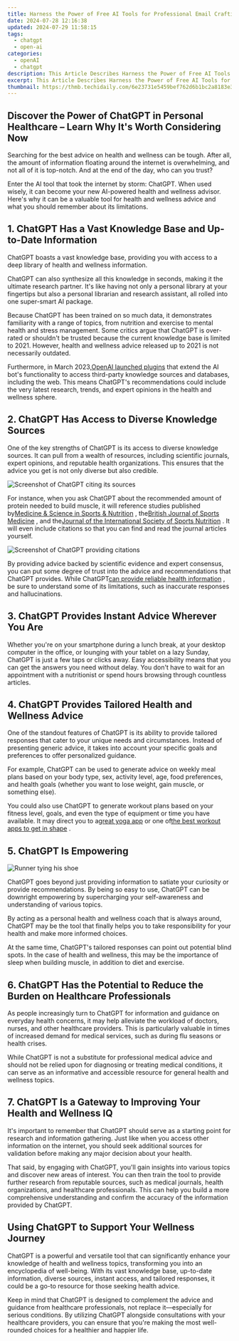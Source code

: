 ```yaml
---
title: Harness the Power of Free AI Tools for Professional Email Crafting with ChatGPT & Inbox Overviews
date: 2024-07-28 12:16:38
updated: 2024-07-29 11:58:15
tags:
  - chatgpt
  - open-ai
categories:
  - openAI
  - chatgpt
description: This Article Describes Harness the Power of Free AI Tools for Professional Email Crafting with ChatGPT & Inbox Overviews
excerpt: This Article Describes Harness the Power of Free AI Tools for Professional Email Crafting with ChatGPT & Inbox Overviews
thumbnail: https://thmb.techidaily.com/6e23731e5459bef762d6b1bc2a8183e3bf6b31c4a9b6b999e3d277b3627f742d.jpg
---
```


## Discover the Power of ChatGPT in Personal Healthcare – Learn Why It's Worth Considering Now

 Searching for the best advice on health and wellness can be tough. After all, the amount of information floating around the internet is overwhelming, and not all of it is top-notch. And at the end of the day, who can you trust?

 Enter the AI tool that took the internet by storm: ChatGPT. When used wisely, it can become your new AI-powered health and wellness advisor. Here's why it can be a valuable tool for health and wellness advice and what you should remember about its limitations.

## 1\. ChatGPT Has a Vast Knowledge Base and Up-to-Date Information

 ChatGPT boasts a vast knowledge base, providing you with access to a deep library of health and wellness information.

 ChatGPT can also synthesize all this knowledge in seconds, making it the ultimate research partner. It's like having not only a personal library at your fingertips but also a personal librarian and research assistant, all rolled into one super-smart AI package.

 Because ChatGPT has been trained on so much data, it demonstrates familiarity with a range of topics, from nutrition and exercise to mental health and stress management. Some critics argue that ChatGPT is over-rated or shouldn't be trusted because the current knowledge base is limited to 2021\. However, health and wellness advice released up to 2021 is not necessarily outdated.

 Furthermore, in March 2023,[OpenAI launched plugins](https://openai.com/blog/chatgpt-plugins) that extend the AI bot's functionality to access third-party knowledge sources and databases, including the web. This means ChatGPT's recommendations could include the very latest research, trends, and expert opinions in the health and wellness sphere.

## 2\. ChatGPT Has Access to Diverse Knowledge Sources

 One of the key strengths of ChatGPT is its access to diverse knowledge sources. It can pull from a wealth of resources, including scientific journals, expert opinions, and reputable health organizations. This ensures that the advice you get is not only diverse but also credible.

![Screenshot of ChatGPT citing its sources](https://static1.makeuseofimages.com/wordpress/wp-content/uploads/2023/05/screenshot-2023-05-01-at-11-27-46-am.jpg)

 For instance, when you ask ChatGPT about the recommended amount of protein needed to build muscle, it will reference studies published by[Medicine & Science in Sports & Nutrition](https://pubmed.ncbi.nlm.nih.gov/19225360/) , the[British Journal of Sports Medicine](https://pubmed.ncbi.nlm.nih.gov/28698222/) , and the[Journal of the International Society of Sports Nutrition](https://jissn.biomedcentral.com/articles/10.1186/s12970-018-0215-1) . It will even include citations so that you can find and read the journal articles yourself.

![Screenshot of ChatGPT providing citations](https://static1.makeuseofimages.com/wordpress/wp-content/uploads/2023/05/screenshot-2023-05-01-at-11-39-32-am.jpg)

 By providing advice backed by scientific evidence and expert consensus, you can put some degree of trust into the advice and recommendations that ChatGPT provides. While ChatGPT[can provide reliable health information](https://www.makeuseof.com/can-chatgpt-provide-reliable-health-information/) , be sure to understand some of its limitations, such as inaccurate responses and hallucinations.

## 3\. ChatGPT Provides Instant Advice Wherever You Are

 Whether you're on your smartphone during a lunch break, at your desktop computer in the office, or lounging with your tablet on a lazy Sunday, ChatGPT is just a few taps or clicks away. Easy accessibility means that you can get the answers you need without delay. You don't have to wait for an appointment with a nutritionist or spend hours browsing through countless articles.

## 4\. ChatGPT Provides Tailored Health and Wellness Advice

 One of the standout features of ChatGPT is its ability to provide tailored responses that cater to your unique needs and circumstances. Instead of presenting generic advice, it takes into account your specific goals and preferences to offer personalized guidance.

 For example, ChatGPT can be used to generate advice on weekly meal plans based on your body type, sex, activity level, age, food preferences, and health goals (whether you want to lose weight, gain muscle, or something else).

 You could also use ChatGPT to generate workout plans based on your fitness level, goals, and even the type of equipment or time you have available. It may direct you to a[great yoga app](https://www.makeuseof.com/tag/10-yoga-apps-help-workout-anywhere/) or one of[the best workout apps to get in shape](https://www.makeuseof.com/tag/best-workout-apps/) .

## 5\. ChatGPT Is Empowering

![Runner tying his shoe](https://static1.makeuseofimages.com/wordpress/wp-content/uploads/2023/05/runner.jpg)

 ChatGPT goes beyond just providing information to satiate your curiosity or provide recommendations. By being so easy to use, ChatGPT can be downright empowering by supercharging your self-awareness and understanding of various topics.

 By acting as a personal health and wellness coach that is always around, ChatGPT may be the tool that finally helps you to take responsibility for your health and make more informed choices.

 At the same time, ChatGPT's tailored responses can point out potential blind spots. In the case of health and wellness, this may be the importance of sleep when building muscle, in addition to diet and exercise.

## 6\. ChatGPT Has the Potential to Reduce the Burden on Healthcare Professionals

 As people increasingly turn to ChatGPT for information and guidance on everyday health concerns, it may help alleviate the workload of doctors, nurses, and other healthcare providers. This is particularly valuable in times of increased demand for medical services, such as during flu seasons or health crises.

 While ChatGPT is not a substitute for professional medical advice and should not be relied upon for diagnosing or treating medical conditions, it can serve as an informative and accessible resource for general health and wellness topics.

## 7\. ChatGPT Is a Gateway to Improving Your Health and Wellness IQ

 It's important to remember that ChatGPT should serve as a starting point for research and information gathering. Just like when you access other information on the internet, you should seek additional sources for validation before making any major decision about your health.

 That said, by engaging with ChatGPT, you'll gain insights into various topics and discover new areas of interest. You can then train the tool to provide further research from reputable sources, such as medical journals, health organizations, and healthcare professionals. This can help you build a more comprehensive understanding and confirm the accuracy of the information provided by ChatGPT.

## Using ChatGPT to Support Your Wellness Journey

 ChatGPT is a powerful and versatile tool that can significantly enhance your knowledge of health and wellness topics, transforming you into an encyclopedia of well-being. With its vast knowledge base, up-to-date information, diverse sources, instant access, and tailored responses, it could be a go-to resource for those seeking health advice.

 Keep in mind that ChatGPT is designed to complement the advice and guidance from healthcare professionals, not replace it—especially for serious conditions. By utilizing ChatGPT alongside consultations with your healthcare providers, you can ensure that you're making the most well-rounded choices for a healthier and happier life.


<ins class="adsbygoogle"
     style="display:block"
     data-ad-format="autorelaxed"
     data-ad-client="ca-pub-7571918770474297"
     data-ad-slot="1223367746"></ins>



<ins class="adsbygoogle"
     style="display:block"
     data-ad-client="ca-pub-7571918770474297"
     data-ad-slot="8358498916"
     data-ad-format="auto"
     data-full-width-responsive="true"></ins>

